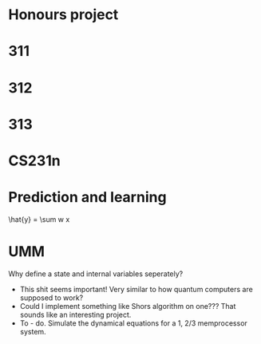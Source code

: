 # Honours project



# 311


# 312



# 313


# CS231n


# Prediction and learning

\hat{y} = \sum w x


# UMM

Why define a state and internal variables seperately? 
* This shit seems important! Very similar to how quantum computers are supposed to work?
 * Could I implement something like Shors algorithm on one??? That sounds like an interesting project.
* To - do. Simulate the dynamical equations for a 1, 2/3 memprocessor system.
